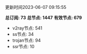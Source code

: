 更新时间2023-06-07 09:15:55

**总订阅: 73**
**总节点: 1447**
**有效节点: 679**
- v2ray节点: 541
- ss节点: 34
- trojan节点: 94
- ssr节点: 10

